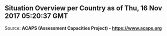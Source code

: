 ## Situation Overview per Country as of Thu, 16 Nov 2017 05:20:37 GMT

Source: **ACAPS (Assessment Capacities Project) - https://www.acaps.org**